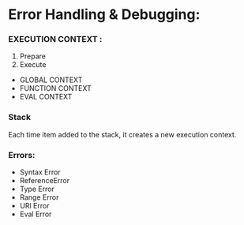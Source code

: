 # Error Handling & Debugging:
### EXECUTION CONTEXT :
1. Prepare
2. Execute
 *  GLOBAL CONTEXT
 * FUNCTION CONTEXT
 * EVAL CONTEXT 
### Stack
Each time item added to the stack, it creates a new execution context.

### Errors:
* Syntax Error
* ReferenceError
* Type Error
* Range Error
* URl Error
* Eval Error
